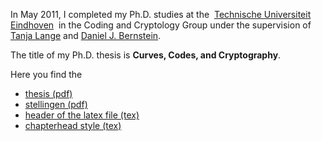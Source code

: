 In May 2011, I completed my Ph.D. studies at the 
<a href="http://w3.tue.nl/en/">Technische Universiteit Eindhoven</a> 
in the Coding and Cryptology Group under the supervision of 
[Tanja Lange](http://www.hyperelliptic.org/tanja/)
and
[Daniel J. Bernstein](http://cr.yp.to/djb.html).

The title of my Ph.D. thesis is **Curves, Codes, and Cryptography**.

Here you find the 

* [thesis (pdf)](20110510.diss.pdf)
* [stellingen (pdf)](stellingen.pdf)
* [header of the latex file (tex)](diss-cpp-header.tex)
* [chapterhead style (tex)](chapterhead.tex)

